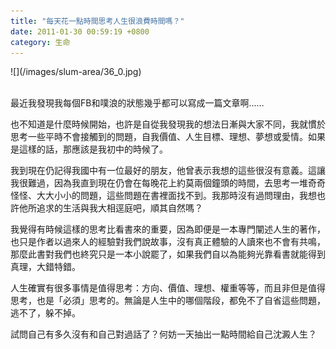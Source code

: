 ```yaml
---
title: "每天花一點時間思考人生很浪費時間嗎？"
date: 2011-01-30 00:59:19 +0800
category: 生命
---
```

<p>![](/images/slum-area/36_0.jpg)<br /><br /></p><p>最近我發現我每個FB和噗浪的狀態幾乎都可以寫成一篇文章啊&hellip;&hellip;</p><p>也不知道是什麼時候開始，也許是自從我發現我的想法日漸與大家不同，我就慣於思考一些平時不會接觸到的問題，自我價值、人生目標、理想、夢想或愛情。如果是這樣的話，那應該是我初中的時候了。</p><p>我到現在仍記得我國中有一位最好的朋友，他曾表示我想的這些很沒有意義。這讓我很難過，因為我直到現在仍會在每晚花上約莫兩個鐘頭的時間，去思考一堆奇奇怪怪、大大小小的問題，這些問題在書裡面找不到。我那時沒有過問理由，我想也許他所追求的生活與我大相逕庭吧，順其自然嗎？</p><p>我覺得有時候這樣的思考比看書來的重要，因為即便是一本專門闡述人生的著作，也只是作者以過來人的經驗對我們說故事，沒有真正體驗的人讀來也不會有共鳴，那麼此書對我們也終究只是一本小說罷了，如果我們自以為能夠光靠看書就能得到真理，大錯特錯。</p><p>人生確實有很多事情是值得思考：方向、價值、理想、權重等等，而且非但是值得思考，也是「必須」思考的。無論是人生中的哪個階段，都免不了自省這些問題，逃不了，躲不掉。</p><p>試問自己有多久沒有和自己對過話了？何妨一天抽出一點時間給自己沈澱人生？</p>
